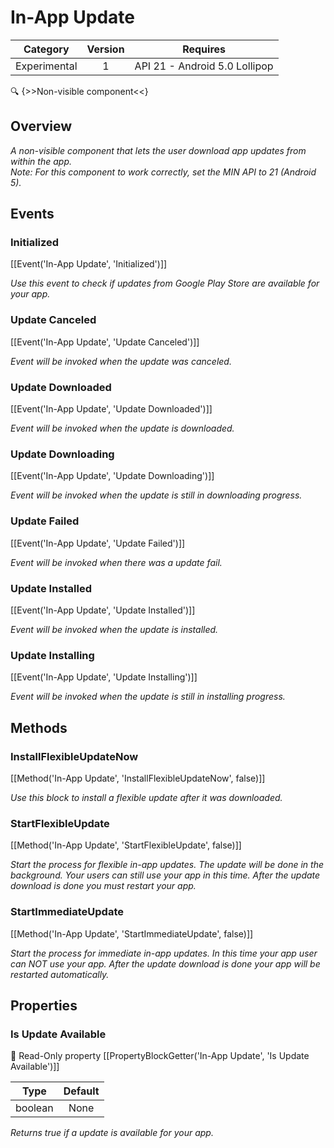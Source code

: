 # In-App Update

| Category | Version | Requires |
|:--------:|:-------:|:--------:|
|Experimental|1|API 21 - Android 5.0 Lollipop|

:mag: {>>Non-visible component<<}

## Overview

_A non-visible component that lets the user download app updates from within the app. <br>Note\: For this component to work correctly, set the MIN API to 21 (Android 5)._

## Events

### Initialized

[[Event('In-App Update', 'Initialized')]]

_Use this event to check if updates from Google Play Store are available for your app._

### Update Canceled

[[Event('In-App Update', 'Update Canceled')]]

_Event will be invoked when the update was canceled._

### Update Downloaded

[[Event('In-App Update', 'Update Downloaded')]]

_Event will be invoked when the update is downloaded._

### Update Downloading

[[Event('In-App Update', 'Update Downloading')]]

_Event will be invoked when the update is still in downloading progress._

### Update Failed

[[Event('In-App Update', 'Update Failed')]]

_Event will be invoked when there was a update fail._

### Update Installed

[[Event('In-App Update', 'Update Installed')]]

_Event will be invoked when the update is installed._

### Update Installing

[[Event('In-App Update', 'Update Installing')]]

_Event will be invoked when the update is still in installing progress._

## Methods

### InstallFlexibleUpdateNow

[[Method('In-App Update', 'InstallFlexibleUpdateNow', false)]]

_Use this block to install a flexible update after it was downloaded._

### StartFlexibleUpdate

[[Method('In-App Update', 'StartFlexibleUpdate', false)]]

_Start the process for flexible in-app updates. The update will be done in the background. Your users can still use your app in this time. After the update download is done you must restart your app._

### StartImmediateUpdate

[[Method('In-App Update', 'StartImmediateUpdate', false)]]

_Start the process for immediate in-app updates. In this time your app user can NOT use your app. After the update download is done your app will be restarted automatically._

## Properties

### Is Update Available

:eyes: Read-Only property
[[PropertyBlockGetter('In-App Update', 'Is Update Available')]]

| Type | Default |
|:----:|:-------:|
|boolean|None|

_Returns true if a update is available for your app._